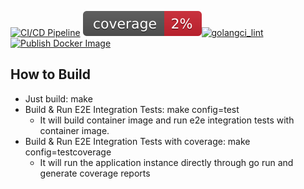 [![CI/CD Pipeline](https://github.com/waqar-ahmed48/DemoServer_ConnectionManager/actions/workflows/CICD%20Pipeline.yml/badge.svg)](https://github.com/waqar-ahmed48/DemoServer_ConnectionManager/actions/workflows/CICD%20Pipeline.yml) ![coverage](https://raw.githubusercontent.com/waqar-ahmed48/DemoServer_ConnectionManager/badges/.badges/main/coverage.svg)[![golangci_lint](https://github.com/waqar-ahmed48/DemoServer_ConnectionManager/actions/workflows/golangci_lint.yml/badge.svg?branch=main)](https://github.com/waqar-ahmed48/DemoServer_ConnectionManager/actions/workflows/golangci_lint.yml) [![Publish Docker Image](https://github.com/waqar-ahmed48/DemoServer_ConnectionManager/actions/workflows/Publish%20to%20Docker.yml/badge.svg?branch=main)](https://github.com/waqar-ahmed48/DemoServer_ConnectionManager/actions/workflows/Publish%20to%20Docker.yml)

## How to Build

- Just build: make
- Build & Run E2E Integration Tests: make config=test
    - It will build container image and run e2e integration tests with container image.
- Build & Run E2E Integration Tests with coverage: make config=testcoverage
    - It will run the application instance directly through go run and generate coverage reports
